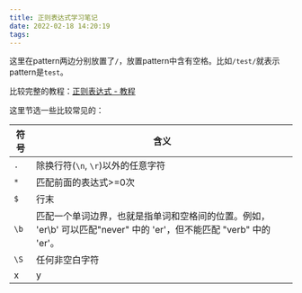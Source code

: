 ```yaml
---
title: 正则表达式学习笔记
date: 2022-02-18 14:20:19
tags:
---
```


这里在pattern两边分别放置了`/`，放置pattern中含有空格。比如`/test/`就表示pattern是`test`。

比较完整的教程：[正则表达式 - 教程](https://www.runoob.com/regexp/regexp-tutorial.html)

这里节选一些比较常见的：

| 符号 | 含义 |
| ---- | ---- |
| `.` | 除换行符(`\n`, `\r`)以外的任意字符 |
| `*` | 匹配前面的表达式>=0次 |
| `$` | 行末 |
| `\b` | 匹配一个单词边界，也就是指单词和空格间的位置。例如， 'er\b' 可以匹配"never" 中的 'er'，但不能匹配 "verb" 中的 'er'。 |
| `\S` | 任何非空白字符 |
| x|y | 匹配 x 或 y。例如，'z|food' 能匹配 "z" 或 "food"。'(z|f)ood' 则匹配 "zood" 或 "food"。 |
